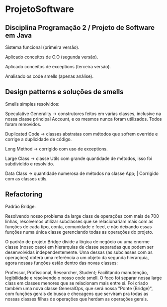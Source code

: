 # ProjetoSoftware

## Disciplina Programação 2 / Projeto de Software em Java

Sistema funcional (primeira versão).

Aplicado conceitos de O.O (segunda versão).

Aplicado conceitos de exceptions (terceira versão).

Analisado os code smells (apenas análise).

## Design patterns e soluções de smells

Smells simples resolvidos:

Speculative Generality -> construtores feitos em várias classes, inclusive na nossa classe principal Account, e os mesmos nunca foram utilizados. Todos foram removidos.

Duplicated Code -> classes abstratas com métodos que sofrem override e corrige a duplicidade de código.

Long Method -> corrigido com uso de exceptions.

Large Class -> classe Utils com grande quantidade de métodos, isso foi subdividido e resolvido.

Data Class -> quantidade numerosa de métodos na classe App; | Corrigido com as classes utils.

## Refactoring

Padrão Bridge:

Resolvendo nosso problema da large class de operações com mais de 700 linhas, resolvemos utilizar subclasses que se relacionariam mais com as funções de cada tipo, conta, comunidade e feed, e não deixando essas funções numa única classe gerenciando todas as operações do projeto.

O padrão de projeto Bridge divide a lógica de negócio ou uma enorme classe (nosso caso) em hierarquias de classe separadas que podem ser desenvolvidas independentemente. Uma dessas (as subclasses com as operações) obterá uma referência a um objeto da segunda hierarquia, agora nossas funções estão dentro das novas classes:

Professor,
Profissional,
Researcher,
Student;
Facilitando manutenção, legibilidade e resolvendo o nosso code smell. O foco foi separar nossa large class em classes menores que se relacionam mais entre si. Foi criado também uma nova classe GeneralOps, que será nossa "Ponte (Bridge)", com funções gerais de busca e checagens que serviram pra todas as nossas classes filhas de operações que herdam as operações gerais.


